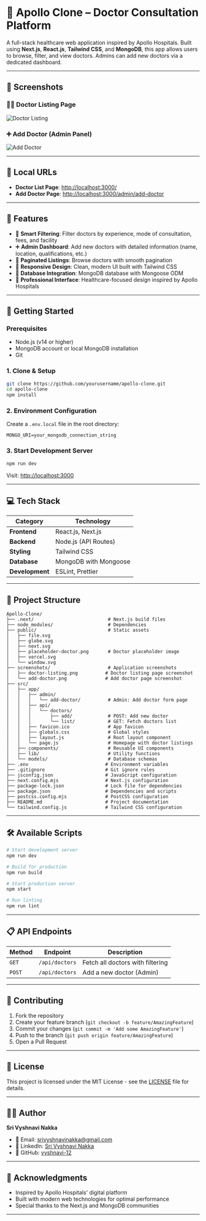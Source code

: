 # 🏥 Apollo Clone – Doctor Consultation Platform

A full-stack healthcare web application inspired by Apollo Hospitals. Built using **Next.js**, **React.js**, **Tailwind CSS**, and **MongoDB**, this app allows users to browse, filter, and view doctors. Admins can add new doctors via a dedicated dashboard.

---

## 📸 Screenshots

### 🧑‍⚕️ Doctor Listing Page
![Doctor Listing](apollo-clone/screenshots/doctor-listing.png)

### ➕ Add Doctor (Admin Panel)
![Add Doctor](apollo-clone/screenshots/add-doctor.png)

---

## 🔗 Local URLs

- **Doctor List Page**: [http://localhost:3000/](http://localhost:3000/)
- **Add Doctor Page**: [http://localhost:3000/admin/add-doctor](http://localhost:3000/admin/add-doctor)

---

## 🚀 Features

- 🔎 **Smart Filtering**: Filter doctors by experience, mode of consultation, fees, and facility
- ➕ **Admin Dashboard**: Add new doctors with detailed information (name, location, qualifications, etc.)
- 📄 **Paginated Listings**: Browse doctors with smooth pagination
- 🎨 **Responsive Design**: Clean, modern UI built with Tailwind CSS
- 💾 **Database Integration**: MongoDB database with Mongoose ODM
- 🏥 **Professional Interface**: Healthcare-focused design inspired by Apollo Hospitals

---

## 🧪 Getting Started

### Prerequisites
- Node.js (v14 or higher)
- MongoDB account or local MongoDB installation
- Git

### 1. Clone & Setup
```bash
git clone https://github.com/yourusername/apollo-clone.git
cd apollo-clone
npm install
```

### 2. Environment Configuration
Create a `.env.local` file in the root directory:
```env
MONGO_URI=your_mongodb_connection_string
```

### 3. Start Development Server
```bash
npm run dev
```

Visit: [http://localhost:3000](http://localhost:3000)

---

## 💻 Tech Stack

| Category | Technology |
|----------|------------|
| **Frontend** | React.js, Next.js |
| **Backend** | Node.js (API Routes) |
| **Styling** | Tailwind CSS |
| **Database** | MongoDB with Mongoose |
| **Development** | ESLint, Prettier |

---

## 📁 Project Structure

```
Apollo-Clone/
├── .next/                           # Next.js build files
├── node_modules/                    # Dependencies
├── public/                          # Static assets
│   ├── file.svg
│   ├── globe.svg
│   ├── next.svg
│   ├── placeholder-doctor.png       # Doctor placeholder image
│   ├── vercel.svg
│   └── window.svg
├── screenshots/                     # Application screenshots
│   ├── doctor-listing.png          # Doctor listing page screenshot
│   └── add-doctor.png              # Add doctor page screenshot
├── src/
│   ├── app/
│   │   ├── admin/
│   │   │   └── add-doctor/          # Admin: Add doctor form page
│   │   ├── api/
│   │   │   └── doctors/
│   │   │       ├── add/             # POST: Add new doctor
│   │   │       └── list/            # GET: Fetch doctors list
│   │   ├── favicon.ico              # App favicon
│   │   ├── globals.css              # Global styles
│   │   ├── layout.js                # Root layout component
│   │   └── page.js                  # Homepage with doctor listings
│   ├── components/                  # Reusable UI components
│   ├── lib/                         # Utility functions
│   └── models/                      # Database schemas
├── .env                            # Environment variables
├── .gitignore                      # Git ignore rules
├── jsconfig.json                   # JavaScript configuration
├── next.config.mjs                 # Next.js configuration
├── package-lock.json               # Lock file for dependencies
├── package.json                    # Dependencies and scripts
├── postcss.config.mjs              # PostCSS configuration
├── README.md                       # Project documentation
└── tailwind.config.js              # Tailwind CSS configuration
```

---

## 🛠️ Available Scripts

```bash
# Start development server
npm run dev

# Build for production
npm run build

# Start production server
npm start

# Run linting
npm run lint
```

---

## 📋 API Endpoints

| Method | Endpoint | Description |
|--------|----------|-------------|
| `GET` | `/api/doctors` | Fetch all doctors with filtering |
| `POST` | `/api/doctors` | Add a new doctor (Admin) |

---

## 🤝 Contributing

1. Fork the repository
2. Create your feature branch (`git checkout -b feature/AmazingFeature`)
3. Commit your changes (`git commit -m 'Add some AmazingFeature'`)
4. Push to the branch (`git push origin feature/AmazingFeature`)
5. Open a Pull Request

---

## 📝 License

This project is licensed under the MIT License - see the [LICENSE](LICENSE) file for details.

---

## 👩‍💻 Author

**Sri Vyshnavi Nakka**

- 📧 Email: [srivyshnavinakka@gmail.com](mailto:srivyshnavinakka@gmail.com)
- 🔗 LinkedIn: [Sri Vyshnavi Nakka](https://linkedin.com/in/sri-vyshnavi-nakka)
- 🐙 GitHub: [vyshnavi-12](https://github.com/vyshnavi-12)

---

## 🙏 Acknowledgments

- Inspired by Apollo Hospitals' digital platform
- Built with modern web technologies for optimal performance
- Special thanks to the Next.js and MongoDB communities

---
